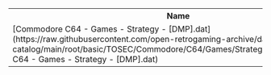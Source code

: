 <table>
<tr><th>Name</th><th>Size</th></tr>
<tr><td>[Commodore C64 - Games - Strategy - [DMP].dat](https://raw.githubusercontent.com/open-retrogaming-archive/dat-catalog/main/root/basic/TOSEC/Commodore/C64/Games/Strategy/[DMP]/Commodore C64 - Games - Strategy - [DMP].dat)</td><td>1180</td></tr>
</table>
